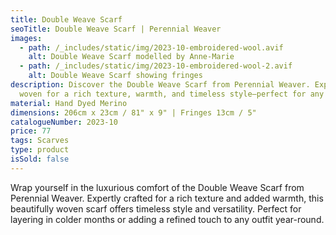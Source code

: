 ```yaml
---
title: Double Weave Scarf
seoTitle: Double Weave Scarf | Perennial Weaver
images:
  - path: /_includes/static/img/2023-10-embroidered-wool.avif
    alt: Double Weave Scarf modelled by Anne-Marie
  - path: /_includes/static/img/2023-10-embroidered-wool-2.avif
    alt: Double Weave Scarf showing fringes
description: Discover the Double Weave Scarf from Perennial Weaver. Expertly
  woven for a rich texture, warmth, and timeless style—perfect for any season.
material: Hand Dyed Merino
dimensions: 206cm x 23cm / 81" x 9" | Fringes 13cm / 5"
catalogueNumber: 2023-10
price: 77
tags: Scarves
type: product
isSold: false
---
```

Wrap yourself in the luxurious comfort of the Double Weave Scarf from Perennial Weaver. Expertly crafted for a rich texture and added warmth, this beautifully woven scarf offers timeless style and versatility. Perfect for layering in colder months or adding a refined touch to any outfit year-round.
